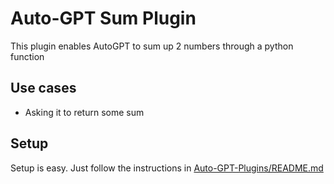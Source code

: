 # Auto-GPT Sum  Plugin
This plugin enables AutoGPT to sum up 2 numbers through a python function

## Use cases
 - Asking it to return some sum
## Setup
Setup is easy. Just follow the instructions in [Auto-GPT-Plugins/README.md](https://github.com/Significant-Gravitas/Auto-GPT-Plugins/blob/master/README.md)
